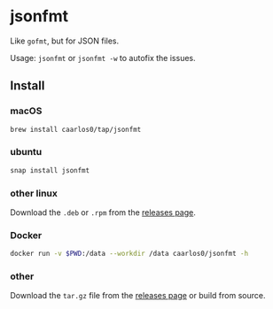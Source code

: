 # jsonfmt

Like `gofmt`, but for JSON files.

Usage: `jsonfmt` or `jsonfmt -w` to autofix the issues.

## Install

### macOS

```sh
brew install caarlos0/tap/jsonfmt
```

### ubuntu

```sh
snap install jsonfmt
```

### other linux

Download the `.deb` or `.rpm` from the [releases page][releases].

### Docker

```sh
docker run -v $PWD:/data --workdir /data caarlos0/jsonfmt -h
```

### other

Download the `tar.gz` file from the [releases page][releases] or build from
source.

[releases]: https://github.com/caarlos0/jsonfmt/releases
